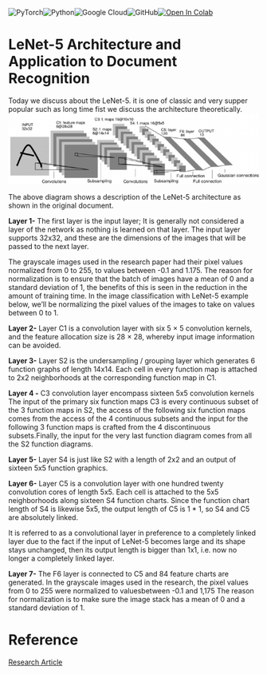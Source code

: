 ![PyTorch](https://img.shields.io/badge/PyTorch-%23EE4C2C.svg?style=for-the-badge&logo=PyTorch&logoColor=white)![Python](https://img.shields.io/badge/python-3670A0?style=for-the-badge&logo=python&logoColor=ffdd54)![Google Cloud](https://img.shields.io/badge/GoogleCloud-%234285F4.svg?style=for-the-badge&logo=google-cloud&logoColor=white)![GitHub](https://img.shields.io/badge/github-%23121011.svg?style=for-the-badge&logo=github&logoColor=white)[![Open In Colab](https://colab.research.google.com/assets/colab-badge.svg)](https://colab.research.google.com/drive/1AHJIH6x8JwlPKIOW6J6YovJjs8BUjfMQ?authuser=1#scrollTo=OGdKitdexmid)





# LeNet-5  Architecture and Application to Document Recognition
 Today we discuss about the LeNet-5. it  is one of classic and very supper popular such as long time 
fist we discuss the architecture theoretically.
![LeNet-5](Architecture-of-LeNet-5-one-of-the-first-initial-architectures-of-CNN-Figure-from-29.png)

The above diagram shows a description of the LeNet-5 architecture as shown in the original document.

**Layer 1-** The first layer is the input layer; It is generally not considered a layer of the network as nothing is learned on that layer. The input layer supports 32x32, and these are the dimensions of the images that will be passed to the next layer.

The grayscale images used in the research paper had their pixel values normalized from 0 to 255, to values between -0.1 and 1.175. The reason for normalization is to ensure that the batch of images have a mean of 0 and a standard deviation of 1, the benefits of this is seen in the reduction in the amount of training time. In the image classification with LeNet-5 example below, we’ll be normalizing the pixel values of the images to take on values between 0 to 1.

**Layer 2-** Layer C1 is a convolution layer with six 5 × 5 convolution kernels, and the feature allocation size is 28 × 28, whereby input image information can be avoided.

**Layer 3-** Layer S2 is the undersampling / grouping layer which generates 6 function graphs of length 14x14. Each cell in every function map is attached to 2x2 neighborhoods at the corresponding function map in C1.

**Layer 4 -** C3 convolution layer encompass sixteen 5x5 convolution kernels The input of the primary six function maps C3 is every continuous subset of the 3 function maps in S2, the access of the following six function maps comes from the access of the 4 continuous subsets and the input for the following 3 function maps is crafted from the 4 discontinuous subsets.Finally, the input for the very last function diagram comes from all the S2 function diagrams.

**Layer 5-** Layer S4 is just like S2 with a length of 2x2 and an output of sixteen 5x5 function graphics.

**Layer 6-** Layer C5 is a convolution layer with one hundred twenty convolution cores of length 5x5. Each cell is attached to the 5x5 neighborhoods along sixteen S4 function charts. Since the function chart length of S4 is likewise 5x5, the output length of C5 is 1 * 1, so S4 and C5 are absolutely linked.

It is referred to as a convolutional layer in preference to a completely linked layer due to the fact if the input of LeNet-5 becomes large and its shape stays unchanged, then its output length is bigger than 1x1, i.e. now no longer a completely linked layer.

**Layer 7-** The F6 layer is connected to C5 and 84 feature charts are generated. In the grayscale images used in the research, the pixel values ​​from 0 to 255 were normalized to values ​​between -0.1 and 1,175 The reason for normalization is to make sure the image stack has a mean of 0 and a standard deviation of 1.


# Reference

[Research Article](http://yann.lecun.com/exdb/publis/pdf/lecun-01a.pdf)
